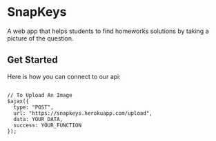 # SnapKeys

A web app that helps students to find homeworks solutions by taking a picture of the question.

## Get Started

Here is how you can connect to our api:
```

// To Upload An Image
$ajax({
  type: "POST",
  url: "https://snapkeys.herokuapp.com/upload",
  data: YOUR_DATA,
  success: YOUR_FUNCTION
});

```

